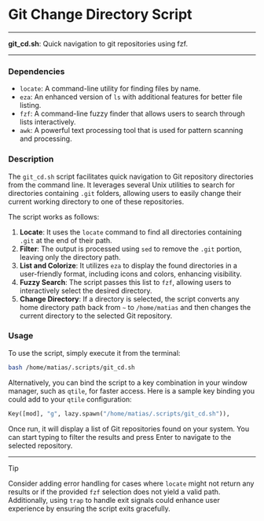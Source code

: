 # Git Change Directory Script

---

**git_cd.sh**: Quick navigation to git repositories using fzf.

---

### Dependencies

- `locate`: A command-line utility for finding files by name.
- `eza`: An enhanced version of `ls` with additional features for better file listing.
- `fzf`: A command-line fuzzy finder that allows users to search through lists interactively.
- `awk`: A powerful text processing tool that is used for pattern scanning and processing.

### Description

The `git_cd.sh` script facilitates quick navigation to Git repository directories from the command line. It leverages several Unix utilities to search for directories containing `.git` folders, allowing users to easily change their current working directory to one of these repositories.

The script works as follows:

1. **Locate**: It uses the `locate` command to find all directories containing `.git` at the end of their path.
2. **Filter**: The output is processed using `sed` to remove the `.git` portion, leaving only the directory path.
3. **List and Colorize**: It utilizes `eza` to display the found directories in a user-friendly format, including icons and colors, enhancing visibility.
4. **Fuzzy Search**: The script passes this list to `fzf`, allowing users to interactively select the desired directory.
5. **Change Directory**: If a directory is selected, the script converts any home directory path back from `~` to `/home/matias` and then changes the current directory to the selected Git repository.

### Usage

To use the script, simply execute it from the terminal:

```bash
bash /home/matias/.scripts/git_cd.sh
```

Alternatively, you can bind the script to a key combination in your window manager, such as `qtile`, for faster access. Here is a sample key binding you could add to your `qtile` configuration:

```python
Key([mod], "g", lazy.spawn("/home/matias/.scripts/git_cd.sh")),
```

Once run, it will display a list of Git repositories found on your system. You can start typing to filter the results and press Enter to navigate to the selected repository.

---

> [!TIP]  
> Consider adding error handling for cases where `locate` might not return any results or if the provided `fzf` selection does not yield a valid path. Additionally, using `trap` to handle exit signals could enhance user experience by ensuring the script exits gracefully.